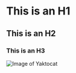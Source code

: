 # This is an H1
## This is an H2
### This is an H3

![Image of Yaktocat](https://octodex.github.com/images/yaktocat.png)
